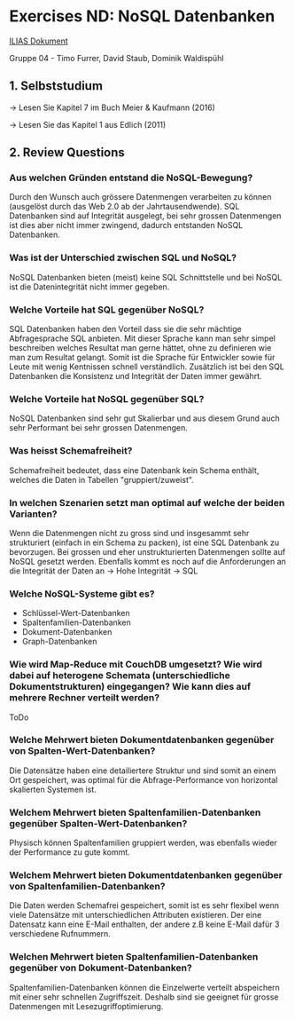 # Exercises ND: NoSQL Datenbanken

[ILIAS Dokument](https://elearning.hslu.ch/ilias/goto.php?target=file_3714656_download)

Gruppe 04 - Timo Furrer, David Staub, Dominik Waldispühl

## 1. Selbststudium

-> Lesen Sie Kapitel 7 im Buch Meier & Kaufmann (2016)

-> Lesen Sie das Kapitel 1 aus Edlich (2011)

## 2. Review Questions

### Aus welchen Gründen entstand die NoSQL-Bewegung?

Durch den Wunsch auch grössere Datenmengen verarbeiten zu können (ausgelöst durch das Web 2.0 ab der Jahrtausendwende). SQL Datenbanken sind auf Integrität ausgelegt, bei sehr grossen Datenmengen ist dies aber nicht immer zwingend, dadurch entstanden NoSQL Datenbanken.

### Was ist der Unterschied zwischen SQL und NoSQL?

NoSQL Datenbanken bieten (meist) keine SQL Schnittstelle und bei NoSQL ist die Datenintegrität nicht immer gegeben.

### Welche Vorteile hat SQL gegenüber NoSQL?

SQL Datenbanken haben den Vorteil dass sie die sehr mächtige Abfragesprache SQL anbieten. Mit dieser Sprache kann man sehr simpel beschreiben welches Resultat man gerne hättet, ohne zu definieren wie man zum Resultat gelangt. Somit ist die Sprache für Entwickler sowie für Leute mit wenig Kentnissen schnell verständlich. Zusätzlich ist bei den SQL Datenbanken die Konsistenz und Integrität der Daten immer gewährt.

### Welche Vorteile hat NoSQL gegenüber SQL?

NoSQL Datenbanken sind sehr gut Skalierbar und aus diesem Grund auch sehr Performant bei sehr grossen Datenmengen.

### Was heisst Schemafreiheit?

Schemafreiheit bedeutet, dass eine Datenbank kein Schema enthält, welches die Daten in Tabellen "gruppiert/zuweist". 

### In welchen Szenarien setzt man optimal auf welche der beiden Varianten?

Wenn die Datenmengen nicht zu gross sind und insgesammt sehr strukturiert (einfach in ein Schema zu packen), ist eine SQL Datenbank zu bevorzugen. Bei grossen und eher unstrukturierten Datenmengen sollte auf NoSQL gesetzt werden. Ebenfalls kommt es noch auf die Anforderungen an die Integrität der Daten an -> Hohe Integrität -> SQL

### Welche NoSQL-Systeme gibt es?

* Schlüssel-Wert-Datenbanken
* Spaltenfamilien-Datenbanken
* Dokument-Datenbanken
* Graph-Datenbanken

### Wie wird Map‐Reduce mit CouchDB umgesetzt? Wie wird dabei auf heterogene Schemata (unterschiedliche Dokumentstrukturen) eingegangen? Wie kann dies auf mehrere Rechner verteilt werden?

ToDo

### Welche Mehrwert bieten Dokumentdatenbanken gegenüber von Spalten-Wert-Datenbanken? 

Die Datensätze haben eine detailiertere Struktur und sind somit an einem Ort gespeichert, was optimal für die Abfrage-Performance von horizontal skalierten Systemen ist.

### Welchem Mehrwert bieten Spaltenfamilien-Datenbanken gegenüber Spalten-Wert-Datenbanken? 

Physisch können Spaltenfamilien gruppiert werden, was ebenfalls wieder der Performance zu gute kommt.

### Welchem Mehrwert bieten Dokumentdatenbanken gegenüber von Spaltenfamilien-Datenbanken? 

Die Daten werden Schemafrei gespeichert, somit ist es sehr flexibel wenn viele Datensätze mit unterschiedlichen Attributen existieren. Der eine Datensatz kann eine E-Mail enthalten, der andere z.B keine E-Mail dafür 3 verschiedene Rufnummern.

### Welchen Mehrwert bieten Spaltenfamilien-Datenbanken gegenüber von Dokument-Datenbanken?

Spaltenfamilien-Datenbanken können die Einzelwerte verteilt abspeichern mit einer sehr schnellen Zugriffszeit. Deshalb sind sie geeignet für grosse Datenmengen mit Lesezugriffoptimierung.
